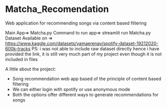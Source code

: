 # Matcha_Recomendation
Web application for recommending songs via content based filtering

Main App=> Matcha.py
Command to run app=> streamlit run Matcha.py
Dataset Available on => https://www.kaggle.com/datasets/yamaerenay/spotify-dataset-19212020-600k-tracks
PS: i was not able to include raw dataset directly hence i have provided the link, it is still very much part of my project even though it is not included in files




A little about the project:
- Song recommendation web app based of the principle of content based filtering
- We can either login with spotify or use anonymous mode
- Both the options offer different ways to generate recommendations for songs
